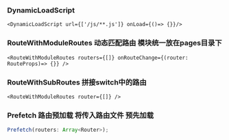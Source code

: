 ### DynamicLoadScript

```tsx
<DynamicLoadScript url={['/js/**.js']} onLoad={()=> {}}/>
```

### RouteWithModuleRoutes  动态匹配路由 模块统一放在pages目录下

```tsx
<RouteWithModuleRoutes routers={[]} onRouteChange={(router: RouteProps)=> {}} />
```

### RouteWithSubRoutes  拼接switch中的路由

```tsx
<RouteWithModuleRoutes router={[]} />
```
### Prefetch 路由预加载 将传入路由文件 预先加载

```typescript
Prefetch(routers: Array<Router>);
```